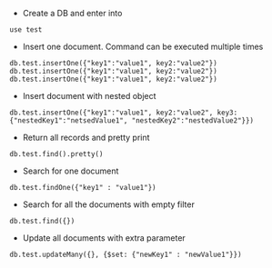 * Create a DB and enter into
```mongojs
use test
```

* Insert one document. Command can be executed multiple times
```mongojs
db.test.insertOne({"key1":"value1", key2:"value2"})
db.test.insertOne({"key1":"value1", key2:"value2"})
db.test.insertOne({"key1":"value1", key2:"value2"})
```

* Insert document with nested object
```mongojs
db.test.insertOne({"key1":"value1", key2:"value2", key3: {"nestedKey1":"netsedValue1", "nestedKey2":"nestedValue2"}})
```

* Return all records and pretty print
```mongojs
db.test.find().pretty()
```

* Search for one document
```mongojs
db.test.findOne({"key1" : "value1"})
```

* Search for all the documents with empty filter
```mongojs
db.test.find({})
```

* Update all documents with extra parameter
```mongojs
db.test.updateMany({}, {$set: {"newKey1" : "newValue1"}})
```
